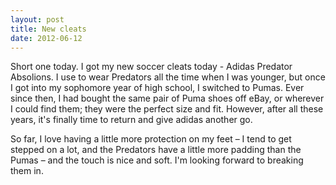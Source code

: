 ```yaml
---
layout: post
title: New cleats
date: 2012-06-12
---
```


Short one today. I got my new soccer cleats today - Adidas Predator Absolions. I use to wear Predators all the time when I was younger, but once I got into my sophomore year of high school, I switched to Pumas. Ever since then, I had bought the same pair of Puma shoes off eBay, or wherever I could find them; they were the perfect size and fit. However, after all these years, it's finally time to return and give adidas another go.

So far, I love having a little more protection on my feet – I tend to get stepped on a lot, and the Predators have a little more padding than the Pumas – and the touch is nice and soft. I'm looking forward to breaking them in.